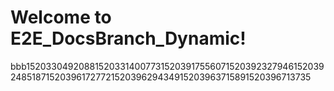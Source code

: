# Welcome to E2E_DocsBranch_Dynamic!
bbb152033049208815203314007731520391755607152039232794615203924851871520396172772152039629434915203963715891520396713735